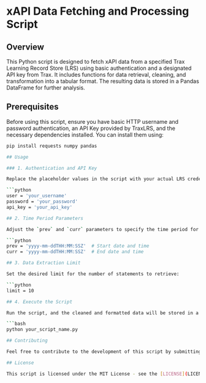 # xAPI Data Fetching and Processing Script

## Overview

This Python script is designed to fetch xAPI data from a specified Trax Learning Record Store (LRS) using basic authentication and a designated API key from Trax. It includes functions for data retrieval, cleaning, and transformation into a tabular format. The resulting data is stored in a Pandas DataFrame for further analysis.

## Prerequisites

Before using this script, ensure you have basic HTTP username and password authentication, an API Key provided by TraxLRS, and the necessary dependencies installed. You can install them using:

```bash
pip install requests numpy pandas

## Usage

### 1. Authentication and API Key

Replace the placeholder values in the script with your actual LRS credentials:

```python
user = 'your_username'
password = 'your_password'
api_key = 'your_api_key'

## 2. Time Period Parameters

Adjust the `prev` and `curr` parameters to specify the time period for data extraction:

```python
prev = 'yyyy-mm-ddTHH:MM:SSZ'  # Start date and time
curr = 'yyyy-mm-ddTHH:MM:SSZ'  # End date and time

## 3. Data Extraction Limit

Set the desired limit for the number of statements to retrieve:

```python
limit = 10

## 4. Execute the Script

Run the script, and the cleaned and formatted data will be stored in a Pandas DataFrame named `df`:

```bash
python your_script_name.py

## Contributing

Feel free to contribute to the development of this script by submitting issues or pull requests.

## License

This script is licensed under the MIT License - see the [LICENSE](LICENSE) file for details.


